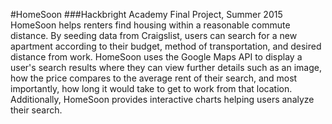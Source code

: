 #HomeSoon
###Hackbright Academy Final Project, Summer 2015
HomeSoon helps renters find housing within a reasonable commute distance. By seeding data from Craigslist, users can search for a new apartment according to their budget, method of transportation, and desired distance from work. HomeSoon uses the Google Maps API to display a user's search results where they can view further details such as an image, how the price compares to the average rent of their search, and most importantly, how long it would take to get to work from that location. Additionally, HomeSoon provides interactive charts helping users analyze their search.
